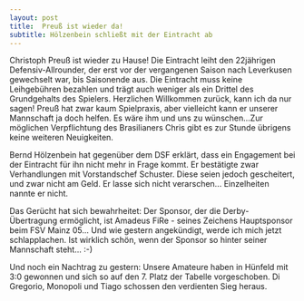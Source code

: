 ```yaml
---
layout: post
title:  Preuß ist wieder da!
subtitle: Hölzenbein schließt mit der Eintracht ab
---
```


Christoph Preuß ist wieder zu Hause! Die Eintracht leiht den 22jährigen Defensiv-Allrounder, der erst vor der vergangenen Saison nach Leverkusen gewechselt war, bis Saisonende aus. Die Eintracht muss keine Leihgebühren bezahlen und trägt auch weniger als ein Drittel des Grundgehalts des Spielers. Herzlichen Willkommen zurück, kann ich da nur sagen! Preuß hat zwar kaum Spielpraxis, aber vielleicht kann er unserer Mannschaft ja doch helfen. Es wäre ihm und uns zu wünschen...Zur möglichen Verpflichtung des Brasilianers Chris gibt es zur Stunde übrigens keine weiteren Neuigkeiten.

Bernd Hölzenbein hat gegenüber dem DSF erklärt, dass ein Engagement bei der Eintracht für ihn nicht mehr in Frage kommt. Er bestätigte zwar Verhandlungen mit Vorstandschef Schuster. Diese seien jedoch gescheitert, und zwar nicht am Geld. Er lasse sich nicht verarschen... Einzelheiten nannte er nicht.

Das Gerücht hat sich bewahrheitet: Der Sponsor, der die Derby-Übertragung ermöglicht, ist Amadeus FiRe - seines Zeichens Hauptsponsor beim FSV Mainz 05... Und wie gestern angekündigt, werde ich mich jetzt schlapplachen. Ist wirklich schön, wenn der Sponsor so hinter seiner Mannschaft steht... :-)

Und noch ein Nachtrag zu gestern: Unsere Amateure haben in Hünfeld mit 3:0 gewonnen und sich so auf den 7. Platz der Tabelle vorgeschoben. Di Gregorio, Monopoli und Tiago schossen den verdienten Sieg heraus.

